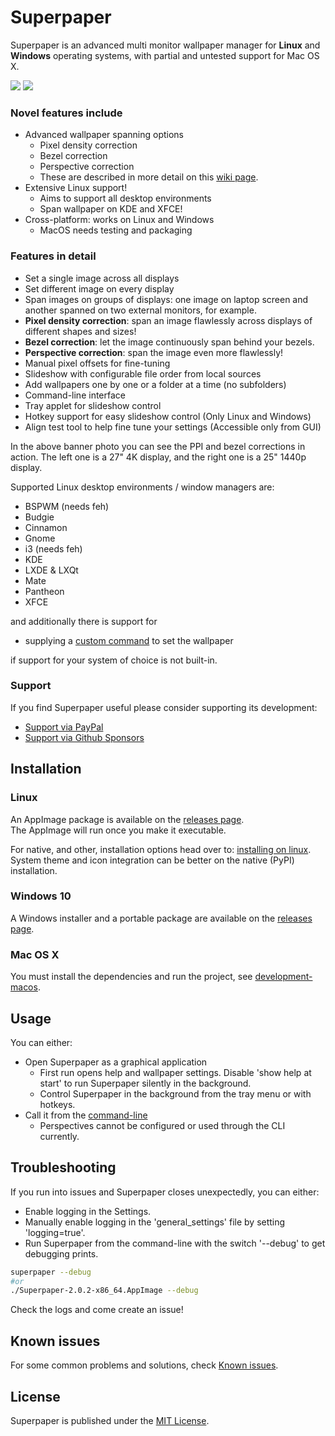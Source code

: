 # Superpaper

Superpaper is an advanced multi monitor wallpaper manager for **Linux** and **Windows** operating systems, with partial and untested support for Mac OS X.

![](https://raw.githubusercontent.com/hhannine/Superpaper/branch-resources/readme-banner.jpg)
![](https://raw.githubusercontent.com/hhannine/Superpaper/branch-resources/gui-screenshot.png)

### Novel features include
- Advanced wallpaper spanning options
  - Pixel density correction
  - Bezel correction
  - Perspective correction
  - These are described in more detail on this [wiki page](https://github.com/hhannine/superpaper/wiki/Wallpaper-spanning-with-advanced-options:-what-the-pixel-density-and-perspective-corrections-are-about).
- Extensive Linux support!
  - Aims to support all desktop environments
  - Span wallpaper on KDE and XFCE!
- Cross-platform: works on Linux and Windows
  - MacOS needs testing and packaging

### Features in detail
- Set a single image across all displays
- Set different image on every display
- Span images on groups of displays: one image on laptop screen and another spanned on two external monitors, for example.
- **Pixel density correction**: span an image flawlessly across displays of different shapes and sizes!
- **Bezel correction**: let the image continuously span behind your bezels.
- **Perspective correction**: span the image even more flawlessly!
- Manual pixel offsets for fine-tuning
- Slideshow with configurable file order from local sources
- Add wallpapers one by one or a folder at a time (no subfolders)
- Command-line interface
- Tray applet for slideshow control
- Hotkey support for easy slideshow control (Only Linux and Windows)
- Align test tool to help fine tune your settings (Accessible only from GUI)

In the above banner photo you can see the PPI and bezel corrections in action. The left one is a 27" 4K display, and the right one is a 25" 1440p display.

Supported Linux desktop environments / window managers are:
- BSPWM (needs feh)
- Budgie
- Cinnamon
- Gnome
- i3 (needs feh)
- KDE
- LXDE & LXQt
- Mate
- Pantheon
- XFCE

and additionally there is support for
- supplying a [custom command](./docs/custom-command.md) to set the wallpaper

if support for your system of choice is not built-in.


### Support
If you find Superpaper useful please consider supporting its development:

- [Support via PayPal](https://www.paypal.me/superpaper/5)
- [Support via Github Sponsors](https://github.com/sponsors/hhannine)


## Installation

### Linux

An AppImage package is available on the [releases page](https://github.com/hhannine/superpaper/releases).  
The AppImage will run once you make it executable.

 For native, and other, installation options head over to: [installing on linux](./docs/installation-linux.md). System theme and icon integration can be better on the native (PyPI) installation.

### Windows 10

 A Windows installer and a portable package are available on the [releases page](https://github.com/hhannine/superpaper/releases).

### Mac OS X

 You must install the dependencies and run the project, see [development-macos](./docs/development-macos.md).


## Usage

You can either:

- Open Superpaper as a graphical application
  - First run opens help and wallpaper settings. Disable 'show help at start' to run Superpaper silently in the background.
  - Control Superpaper in the background from the tray menu or with hotkeys.
- Call it from the [command-line](./docs/cli-usage.md)
  - Perspectives cannot be configured or used through the CLI currently.


## Troubleshooting

If you run into issues and Superpaper closes unexpectedly, you can either:
- Enable logging in the Settings.
- Manually enable logging in the 'general_settings' file by setting 'logging=true'.
- Run Superpaper from the command-line with the switch '--debug' to get debugging prints.
```sh
superpaper --debug
#or
./Superpaper-2.0.2-x86_64.AppImage --debug
```
Check the logs and come create an issue!


## Known issues

For some common problems and solutions, check [Known issues](./docs/known-issues.md).


## License

Superpaper is published under the [MIT License](./LICENSE).
